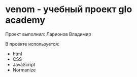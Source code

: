 # venom - учебный проект glo academy
Проект выполнил: Ларионов Владимир

В проекте используется:
- html
- CSS
- JavaScript
- Normanize
